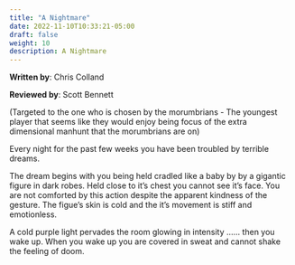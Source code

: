 ```yaml
---
title: "A Nightmare"
date: 2022-11-10T10:33:21-05:00
draft: false
weight: 10
description: A Nightmare
---
```


**Written by**: Chris Colland

**Reviewed by**: Scott Bennett

(Targeted to the one who is chosen by the morumbrians - The youngest player that seems like they would enjoy being focus of the extra dimensional manhunt that the morumbrians are on) 

Every night for the past few weeks you have been troubled by terrible dreams. 

The dream begins with you being held cradled like a baby by  by a gigantic figure in dark robes. Held close to it’s chest you cannot see it’s face. You are not comforted by this action despite the apparent kindness of the gesture. The figue’s skin is cold and the it’s movement is stiff and emotionless. 

A cold purple light pervades the room glowing in intensity …… then you wake up. When you wake up you are covered in sweat and cannot shake the feeling of doom.
